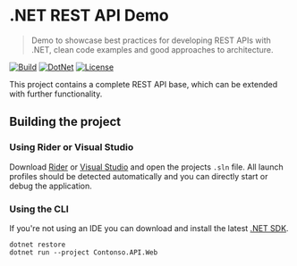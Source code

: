 # .NET REST API Demo

> Demo to showcase best practices for developing REST APIs with .NET, clean code examples and good approaches to architecture.

[![Build](https://img.shields.io/github/actions/workflow/status/ef4203/demo-api/dotnet.yml)](https://github.com/ef4203/demo-api/actions/workflows/dotnet.yml)
[![DotNet](https://img.shields.io/badge/.NET-7.0-blue)](https://dotnet.microsoft.com/download/dotnet/7.0)
[![License](https://img.shields.io/github/license/ef4203/demo-api)](https://github.com/ef4203/demo-api/blob/master/LICENSE)

This project contains a complete REST API base, which can be extended with further functionality.

## Building the project

### Using Rider or Visual Studio
Download [Rider](https://www.jetbrains.com/rider/) or 
[Visual Studio](https://visualstudio.microsoft.com) and open the projects 
`.sln` file. All launch profiles should be detected automatically and you 
can directly start or debug the application.

### Using the CLI
If you're not using an IDE you can download and install the latest
[.NET SDK](https://dotnet.microsoft.com/download/dotnet/7.0).

```
dotnet restore
dotnet run --project Contonso.API.Web
```
